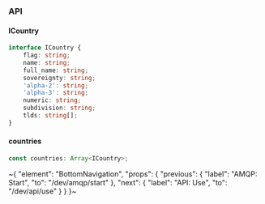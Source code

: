 

### API

#### ICountry

```ts
interface ICountry {
    flag: string;
    name: string;
    full_name: string;
    sovereignty: string;
    'alpha-2': string;
    'alpha-3': string;
    numeric: string;
    subdivision: string;
    tlds: string[];
}
```

#### countries

```ts
const countries: Array<ICountry>;
```

~{
  "element": "BottomNavigation",
  "props": {
    "previous": {
      "label": "AMQP: Start",
      "to": "/dev/amqp/start"
    },
    "next": {
      "label": "API: Use",
      "to": "/dev/api/use"
    }
  }
}~
